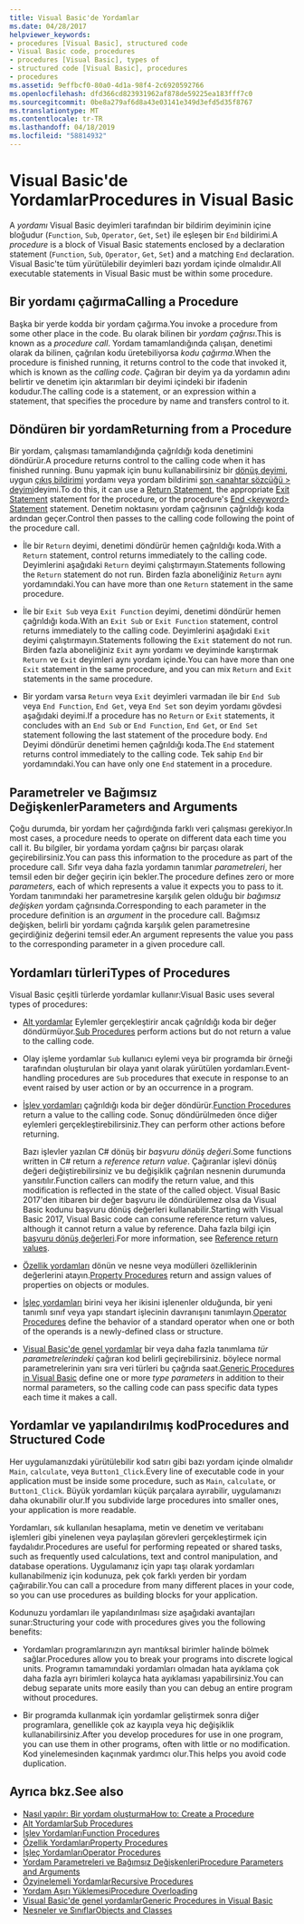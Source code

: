 ```yaml
---
title: Visual Basic'de Yordamlar
ms.date: 04/28/2017
helpviewer_keywords:
- procedures [Visual Basic], structured code
- Visual Basic code, procedures
- procedures [Visual Basic], types of
- structured code [Visual Basic], procedures
- procedures
ms.assetid: 9effbcf0-80a0-4d1a-98f4-2c6920592766
ms.openlocfilehash: dfd366cd823931962af878de59225ea183fff7c0
ms.sourcegitcommit: 0be8a279af6d8a43e03141e349d3efd5d35f8767
ms.translationtype: MT
ms.contentlocale: tr-TR
ms.lasthandoff: 04/18/2019
ms.locfileid: "58814932"
---
```

# <a name="procedures-in-visual-basic"></a><span data-ttu-id="769a1-102">Visual Basic'de Yordamlar</span><span class="sxs-lookup"><span data-stu-id="769a1-102">Procedures in Visual Basic</span></span>
<span data-ttu-id="769a1-103">A *yordamı* Visual Basic deyimleri tarafından bir bildirim deyiminin içine bloğudur (`Function`, `Sub`, `Operator`, `Get`, `Set`) ile eşleşen bir `End` bildirimi.</span><span class="sxs-lookup"><span data-stu-id="769a1-103">A *procedure* is a block of Visual Basic statements enclosed by a declaration statement (`Function`, `Sub`, `Operator`, `Get`, `Set`) and a matching `End` declaration.</span></span> <span data-ttu-id="769a1-104">Visual Basic'te tüm yürütülebilir deyimleri bazı yordam içinde olmalıdır.</span><span class="sxs-lookup"><span data-stu-id="769a1-104">All executable statements in Visual Basic must be within some procedure.</span></span>  
  
## <a name="calling-a-procedure"></a><span data-ttu-id="769a1-105">Bir yordamı çağırma</span><span class="sxs-lookup"><span data-stu-id="769a1-105">Calling a Procedure</span></span>  
 <span data-ttu-id="769a1-106">Başka bir yerde kodda bir yordam çağırma.</span><span class="sxs-lookup"><span data-stu-id="769a1-106">You invoke a procedure from some other place in the code.</span></span> <span data-ttu-id="769a1-107">Bu olarak bilinen bir *yordam çağrısı*.</span><span class="sxs-lookup"><span data-stu-id="769a1-107">This is known as a *procedure call*.</span></span> <span data-ttu-id="769a1-108">Yordam tamamlandığında çalışan, denetimi olarak da bilinen, çağrılan kodu üretebiliyorsa *kodu çağırma*.</span><span class="sxs-lookup"><span data-stu-id="769a1-108">When the procedure is finished running, it returns control to the code that invoked it, which is known as the *calling code*.</span></span> <span data-ttu-id="769a1-109">Çağıran bir deyim ya da yordamın adını belirtir ve denetim için aktarımları bir deyimi içindeki bir ifadenin kodudur.</span><span class="sxs-lookup"><span data-stu-id="769a1-109">The calling code is a statement, or an expression within a statement, that specifies the procedure by name and transfers control to it.</span></span>  
  
## <a name="returning-from-a-procedure"></a><span data-ttu-id="769a1-110">Döndüren bir yordam</span><span class="sxs-lookup"><span data-stu-id="769a1-110">Returning from a Procedure</span></span>  
 <span data-ttu-id="769a1-111">Bir yordam, çalışması tamamlandığında çağrıldığı koda denetimini döndürür.</span><span class="sxs-lookup"><span data-stu-id="769a1-111">A procedure returns control to the calling code when it has finished running.</span></span> <span data-ttu-id="769a1-112">Bunu yapmak için bunu kullanabilirsiniz bir [dönüş deyimi](../../../../visual-basic/language-reference/statements/return-statement.md), uygun [çıkış bildirimi](../../../../visual-basic/language-reference/statements/exit-statement.md) yordamı veya yordam bildirimi [son \<anahtar sözcüğü > deyimi](../../../../visual-basic/language-reference/statements/end-keyword-statement.md)deyimi.</span><span class="sxs-lookup"><span data-stu-id="769a1-112">To do this, it can use a [Return Statement](../../../../visual-basic/language-reference/statements/return-statement.md), the appropriate [Exit Statement](../../../../visual-basic/language-reference/statements/exit-statement.md) statement for the procedure, or the procedure's [End \<keyword> Statement](../../../../visual-basic/language-reference/statements/end-keyword-statement.md) statement.</span></span> <span data-ttu-id="769a1-113">Denetim noktasını yordam çağrısının çağrıldığı koda ardından geçer.</span><span class="sxs-lookup"><span data-stu-id="769a1-113">Control then passes to the calling code following the point of the procedure call.</span></span>  
  
-   <span data-ttu-id="769a1-114">İle bir `Return` deyimi, denetimi döndürür hemen çağrıldığı koda.</span><span class="sxs-lookup"><span data-stu-id="769a1-114">With a `Return` statement, control returns immediately to the calling code.</span></span> <span data-ttu-id="769a1-115">Deyimlerini aşağıdaki `Return` deyimi çalıştırmayın.</span><span class="sxs-lookup"><span data-stu-id="769a1-115">Statements following the `Return` statement do not run.</span></span> <span data-ttu-id="769a1-116">Birden fazla aboneliğiniz `Return` aynı yordamındaki.</span><span class="sxs-lookup"><span data-stu-id="769a1-116">You can have more than one `Return` statement in the same procedure.</span></span>  
  
-   <span data-ttu-id="769a1-117">İle bir `Exit Sub` veya `Exit Function` deyimi, denetimi döndürür hemen çağrıldığı koda.</span><span class="sxs-lookup"><span data-stu-id="769a1-117">With an `Exit Sub` or `Exit Function` statement, control returns immediately to the calling code.</span></span> <span data-ttu-id="769a1-118">Deyimlerini aşağıdaki `Exit` deyimi çalıştırmayın.</span><span class="sxs-lookup"><span data-stu-id="769a1-118">Statements following the `Exit` statement do not run.</span></span> <span data-ttu-id="769a1-119">Birden fazla aboneliğiniz `Exit` aynı yordamı ve deyiminde karıştırmak `Return` ve `Exit` deyimleri aynı yordam içinde.</span><span class="sxs-lookup"><span data-stu-id="769a1-119">You can have more than one `Exit` statement in the same procedure, and you can mix `Return` and `Exit` statements in the same procedure.</span></span>  
  
-   <span data-ttu-id="769a1-120">Bir yordam varsa `Return` veya `Exit` deyimleri varmadan ile bir `End Sub` veya `End Function`, `End Get`, veya `End Set` son deyim yordamı gövdesi aşağıdaki deyimi.</span><span class="sxs-lookup"><span data-stu-id="769a1-120">If a procedure has no `Return` or `Exit` statements, it concludes with an `End Sub` or `End Function`, `End Get`, or `End Set` statement following the last statement of the procedure body.</span></span> <span data-ttu-id="769a1-121">`End` Deyimi döndürür denetimi hemen çağrıldığı koda.</span><span class="sxs-lookup"><span data-stu-id="769a1-121">The `End` statement returns control immediately to the calling code.</span></span> <span data-ttu-id="769a1-122">Tek sahip `End` bir yordamındaki.</span><span class="sxs-lookup"><span data-stu-id="769a1-122">You can have only one `End` statement in a procedure.</span></span>  
  
## <a name="parameters-and-arguments"></a><span data-ttu-id="769a1-123">Parametreler ve Bağımsız Değişkenler</span><span class="sxs-lookup"><span data-stu-id="769a1-123">Parameters and Arguments</span></span>  
 <span data-ttu-id="769a1-124">Çoğu durumda, bir yordam her çağırdığında farklı veri çalışması gerekiyor.</span><span class="sxs-lookup"><span data-stu-id="769a1-124">In most cases, a procedure needs to operate on different data each time you call it.</span></span> <span data-ttu-id="769a1-125">Bu bilgiler, bir yordama yordam çağrısı bir parçası olarak geçirebilirsiniz.</span><span class="sxs-lookup"><span data-stu-id="769a1-125">You can pass this information to the procedure as part of the procedure call.</span></span> <span data-ttu-id="769a1-126">Sıfır veya daha fazla yordamın tanımlar *parametreleri*, her temsil eden bir değer geçirin için bekler.</span><span class="sxs-lookup"><span data-stu-id="769a1-126">The procedure defines zero or more *parameters*, each of which represents a value it expects you to pass to it.</span></span> <span data-ttu-id="769a1-127">Yordam tanımındaki her parametresine karşılık gelen olduğu bir *bağımsız değişken* yordam çağrısında.</span><span class="sxs-lookup"><span data-stu-id="769a1-127">Corresponding to each parameter in the procedure definition is an *argument* in the procedure call.</span></span> <span data-ttu-id="769a1-128">Bağımsız değişken, belirli bir yordamı çağrıda karşılık gelen parametresine geçirdiğiniz değerini temsil eder.</span><span class="sxs-lookup"><span data-stu-id="769a1-128">An argument represents the value you pass to the corresponding parameter in a given procedure call.</span></span>  
  
## <a name="types-of-procedures"></a><span data-ttu-id="769a1-129">Yordamları türleri</span><span class="sxs-lookup"><span data-stu-id="769a1-129">Types of Procedures</span></span>  
 <span data-ttu-id="769a1-130">Visual Basic çeşitli türlerde yordamlar kullanır:</span><span class="sxs-lookup"><span data-stu-id="769a1-130">Visual Basic uses several types of procedures:</span></span>  
  
-   <span data-ttu-id="769a1-131">[Alt yordamlar](./sub-procedures.md) Eylemler gerçekleştirir ancak çağrıldığı koda bir değer döndürmüyor.</span><span class="sxs-lookup"><span data-stu-id="769a1-131">[Sub Procedures](./sub-procedures.md) perform actions but do not return a value to the calling code.</span></span>  
  
-   <span data-ttu-id="769a1-132">Olay işleme yordamlar `Sub` kullanıcı eylemi veya bir programda bir örneği tarafından oluşturulan bir olaya yanıt olarak yürütülen yordamları.</span><span class="sxs-lookup"><span data-stu-id="769a1-132">Event-handling procedures are `Sub` procedures that execute in response to an event raised by user action or by an occurrence in a program.</span></span>  
  
-   <span data-ttu-id="769a1-133">[İşlev yordamları](./function-procedures.md) çağrıldığı koda bir değer döndürür.</span><span class="sxs-lookup"><span data-stu-id="769a1-133">[Function Procedures](./function-procedures.md) return a value to the calling code.</span></span> <span data-ttu-id="769a1-134">Sonuç döndürülmeden önce diğer eylemleri gerçekleştirebilirsiniz.</span><span class="sxs-lookup"><span data-stu-id="769a1-134">They can perform other actions before returning.</span></span>

    <span data-ttu-id="769a1-135">Bazı işlevler yazılan C# dönüş bir *başvuru dönüş değeri*.</span><span class="sxs-lookup"><span data-stu-id="769a1-135">Some functions written in C# return a *reference return value*.</span></span> <span data-ttu-id="769a1-136">Çağıranlar işlevi dönüş değeri değiştirebilirsiniz ve bu değişiklik çağrılan nesnenin durumunda yansıtılır.</span><span class="sxs-lookup"><span data-stu-id="769a1-136">Function callers can modify the return value, and this modification is reflected in the state of the called object.</span></span> <span data-ttu-id="769a1-137">Visual Basic 2017'den itibaren bir değer başvuru ile döndürülemez olsa da Visual Basic kodunu başvuru dönüş değerleri kullanabilir.</span><span class="sxs-lookup"><span data-stu-id="769a1-137">Starting with Visual Basic 2017, Visual Basic code can consume reference return values, although it cannot return a value by reference.</span></span> <span data-ttu-id="769a1-138">Daha fazla bilgi için [başvuru dönüş değerleri](ref-return-values.md).</span><span class="sxs-lookup"><span data-stu-id="769a1-138">For more information, see [Reference return values](ref-return-values.md).</span></span>
  
-   <span data-ttu-id="769a1-139">[Özellik yordamları](./property-procedures.md) dönün ve nesne veya modülleri özelliklerinin değerlerini atayın.</span><span class="sxs-lookup"><span data-stu-id="769a1-139">[Property Procedures](./property-procedures.md) return and assign values of properties on objects or modules.</span></span>  
  
-   <span data-ttu-id="769a1-140">[İşleç yordamları](./operator-procedures.md) birini veya her ikisini işlenenler olduğunda, bir yeni tanımlı sınıf veya yapı standart işlecinin davranışını tanımlayın.</span><span class="sxs-lookup"><span data-stu-id="769a1-140">[Operator Procedures](./operator-procedures.md) define the behavior of a standard operator when one or both of the operands is a newly-defined class or structure.</span></span>  
  
-   <span data-ttu-id="769a1-141">[Visual Basic'de genel yordamlar](../../../../visual-basic/programming-guide/language-features/data-types/generic-procedures.md) bir veya daha fazla tanımlama *tür parametrelerindeki* çağıran kod belirli geçirebilirsiniz. böylece normal parametrelerinin yanı sıra veri türleri bu çağrıda saat.</span><span class="sxs-lookup"><span data-stu-id="769a1-141">[Generic Procedures in Visual Basic](../../../../visual-basic/programming-guide/language-features/data-types/generic-procedures.md) define one or more *type parameters* in addition to their normal parameters, so the calling code can pass specific data types each time it makes a call.</span></span>  
  
## <a name="procedures-and-structured-code"></a><span data-ttu-id="769a1-142">Yordamlar ve yapılandırılmış kod</span><span class="sxs-lookup"><span data-stu-id="769a1-142">Procedures and Structured Code</span></span>  
 <span data-ttu-id="769a1-143">Her uygulamanızdaki yürütülebilir kod satırı gibi bazı yordam içinde olmalıdır `Main`, `calculate`, veya `Button1_Click`.</span><span class="sxs-lookup"><span data-stu-id="769a1-143">Every line of executable code in your application must be inside some procedure, such as `Main`, `calculate`, or `Button1_Click`.</span></span> <span data-ttu-id="769a1-144">Büyük yordamları küçük parçalara ayırabilir, uygulamanızı daha okunabilir olur.</span><span class="sxs-lookup"><span data-stu-id="769a1-144">If you subdivide large procedures into smaller ones, your application is more readable.</span></span>  
  
 <span data-ttu-id="769a1-145">Yordamları, sık kullanılan hesaplama, metin ve denetim ve veritabanı işlemleri gibi yinelenen veya paylaşılan görevleri gerçekleştirmek için faydalıdır.</span><span class="sxs-lookup"><span data-stu-id="769a1-145">Procedures are useful for performing repeated or shared tasks, such as frequently used calculations, text and control manipulation, and database operations.</span></span> <span data-ttu-id="769a1-146">Uygulamanız için yapı taşı olarak yordamları kullanabilmeniz için kodunuza, pek çok farklı yerden bir yordam çağırabilir.</span><span class="sxs-lookup"><span data-stu-id="769a1-146">You can call a procedure from many different places in your code, so you can use procedures as building blocks for your application.</span></span>  
  
 <span data-ttu-id="769a1-147">Kodunuzu yordamları ile yapılandırılması size aşağıdaki avantajları sunar:</span><span class="sxs-lookup"><span data-stu-id="769a1-147">Structuring your code with procedures gives you the following benefits:</span></span>  
  
-   <span data-ttu-id="769a1-148">Yordamları programlarınızın ayrı mantıksal birimler halinde bölmek sağlar.</span><span class="sxs-lookup"><span data-stu-id="769a1-148">Procedures allow you to break your programs into discrete logical units.</span></span> <span data-ttu-id="769a1-149">Programın tamamındaki yordamları olmadan hata ayıklama çok daha fazla ayrı birimleri kolayca hata ayıklaması yapabilirsiniz.</span><span class="sxs-lookup"><span data-stu-id="769a1-149">You can debug separate units more easily than you can debug an entire program without procedures.</span></span>  
  
-   <span data-ttu-id="769a1-150">Bir programda kullanmak için yordamlar geliştirmek sonra diğer programlara, genellikle çok az kayıpla veya hiç değişiklik kullanabilirsiniz.</span><span class="sxs-lookup"><span data-stu-id="769a1-150">After you develop procedures for use in one program, you can use them in other programs, often with little or no modification.</span></span> <span data-ttu-id="769a1-151">Kod yinelemesinden kaçınmak yardımcı olur.</span><span class="sxs-lookup"><span data-stu-id="769a1-151">This helps you avoid code duplication.</span></span>  
  
## <a name="see-also"></a><span data-ttu-id="769a1-152">Ayrıca bkz.</span><span class="sxs-lookup"><span data-stu-id="769a1-152">See also</span></span>

- [<span data-ttu-id="769a1-153">Nasıl yapılır: Bir yordam oluşturma</span><span class="sxs-lookup"><span data-stu-id="769a1-153">How to: Create a Procedure</span></span>](./how-to-create-a-procedure.md)
- [<span data-ttu-id="769a1-154">Alt Yordamlar</span><span class="sxs-lookup"><span data-stu-id="769a1-154">Sub Procedures</span></span>](./sub-procedures.md)
- [<span data-ttu-id="769a1-155">İşlev Yordamları</span><span class="sxs-lookup"><span data-stu-id="769a1-155">Function Procedures</span></span>](./function-procedures.md)
- [<span data-ttu-id="769a1-156">Özellik Yordamları</span><span class="sxs-lookup"><span data-stu-id="769a1-156">Property Procedures</span></span>](./property-procedures.md)
- [<span data-ttu-id="769a1-157">İşleç Yordamları</span><span class="sxs-lookup"><span data-stu-id="769a1-157">Operator Procedures</span></span>](./operator-procedures.md)
- [<span data-ttu-id="769a1-158">Yordam Parametreleri ve Bağımsız Değişkenleri</span><span class="sxs-lookup"><span data-stu-id="769a1-158">Procedure Parameters and Arguments</span></span>](./procedure-parameters-and-arguments.md)
- [<span data-ttu-id="769a1-159">Özyinelemeli Yordamlar</span><span class="sxs-lookup"><span data-stu-id="769a1-159">Recursive Procedures</span></span>](./recursive-procedures.md)
- [<span data-ttu-id="769a1-160">Yordam Aşırı Yüklemesi</span><span class="sxs-lookup"><span data-stu-id="769a1-160">Procedure Overloading</span></span>](./procedure-overloading.md)
- [<span data-ttu-id="769a1-161">Visual Basic'de genel yordamlar</span><span class="sxs-lookup"><span data-stu-id="769a1-161">Generic Procedures in Visual Basic</span></span>](../../../../visual-basic/programming-guide/language-features/data-types/generic-procedures.md)
- [<span data-ttu-id="769a1-162">Nesneler ve Sınıflar</span><span class="sxs-lookup"><span data-stu-id="769a1-162">Objects and Classes</span></span>](../../../../visual-basic/programming-guide/language-features/objects-and-classes/index.md)
